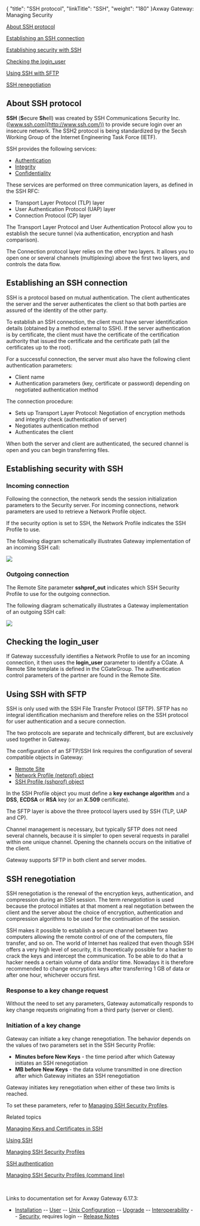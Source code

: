 {
    "title": "SSH protocol",
    "linkTitle": "SSH",
    "weight": "180"
}<span class="mc-variable axway_variables.Component_Long_Name variable">Axway Gateway</span>: Managing Security

[About SSH protocol](#About_SSH_protocol)

[Establishing an SSH connection](#Establishing_an_SSH_connection)

[Establishing security with SSH](#Establishing_security_with_SSH)

[Checking the login\_user](#Checking_the_login_user)

[Using SSH with SFTP](#Using_SSH_with_SFTP)

[SSH renegotiation](#ssh_renegotiation)

<span id="About_SSH_protocol"></span>

## About SSH protocol

<span style="font-weight: bold;">SSH</span> (<span style="font-weight: bold;">S</span>ecure <span style="font-weight: bold;">Sh</span>ell) was created by SSH Communications Security Inc. ([www.ssh.com](http://www.ssh.com/)) to provide secure login over an insecure network. The SSH2 protocol is being standardized by the Secsh Working Group of the Internet Engineering Task Force (IETF).

SSH provides the following services:

-   [Authentication](../../../security_features/ov_gw_security_features#Authentication)
-   [Integrity](../../../security_features/ov_gw_security_features#Integrity)
-   [Confidentiality](../../../security_features/ov_gw_security_features#Privacy)

These services are performed on three communication layers, as defined in the SSH RFC:

-   Transport Layer Protocol (TLP) layer
-   User Authentication Protocol (UAP) layer
-   Connection Protocol (CP) layer

The Transport Layer Protocol and User Authentication Protocol allow you to establish the secure tunnel (via authentication, encryption and hash comparison).

The Connection protocol layer relies on the other two layers. It allows you to open one or several channels (multiplexing) above the first two layers, and controls the data flow.

<span id="Establishing_an_SSH_connection"></span>

## Establishing an SSH connection

SSH is a protocol based on mutual authentication. The client authenticates the server and the server authenticates the client so that both parties are assured of the identity of the other party.

To establish an SSH connection, the client must have server identification details (obtained by a method external to SSH). If the server authentication is by certificate, the client must have the certificate of the certification authority that issued the certificate and the certificate path (all the certificates up to the root).

For a successful connection, the server must also have the following client authentication parameters:

-   Client name
-   Authentication parameters (key, certificate or password) depending on negotiated authentication method

The connection procedure:

-   Sets up Transport Layer Protocol: Negotiation of encryption methods and integrity check (authentication of server)
-   Negotiates authentication method
-   Authenticates the client

When both the server and client are authenticated, the secured channel is open and you can begin transferring files.

<span id="Establishing_security_with_SSH"></span>

## Establishing security with SSH

### Incoming connection

Following the connection, the network sends the session initialization parameters to the Security server. For incoming connections, network parameters are used to retrieve a Network Profile object.

If the security option is set to SSH, the Network Profile indicates the SSH Profile to use.

The following diagram schematically illustrates Gateway implementation of an incoming SSH call:

<img src="/Images/Gateway/SSH_IncomingCall.png" class="maxWidth" />

### Outgoing connection

The Remote Site parameter <span class="code" style="font-weight: bold;">sshprof\_out</span> indicates which SSH Security Profile to use for the outgoing connection.

The following diagram schematically illustrates a Gateway implementation of an outgoing SSH call:

<img src="/Images/Gateway/SSH_OutgoingCall.png" class="mediumWidth" />

<span id="Checking_the_login_user"></span>

## Checking the login\_user

If Gateway successfully identifies a Network Profile to use for an incoming connection, it then uses the <span class="code" style="font-weight: bold;">login\_user</span> parameter to identify a CGate. A Remote Site template is defined in the CGateGroup. The authentication control parameters of the partner are found in the Remote Site.

<span id="Using_SSH_with_SFTP"></span>

## Using SSH with SFTP

SSH is only used with the SSH File Transfer Protocol (SFTP). SFTP has no integral identification mechanism and therefore relies on the SSH protocol for user authentication and a secure connection.

The two protocols are separate and technically different, but are exclusively used together in Gateway.

The configuration of an SFTP/SSH link requires the configuration of several compatible objects in Gateway:

-   [Remote Site](../../../../gateway_userguide/managing_partners_start_here/sites_start_here/managing_remote_sites)
-   [Network Profile (netprof) object](../network_profiles_start_here/network_profiles_(gui))
-   [SSH Profile (sshprof) object](ssh_security_profiles__gui_)

In the SSH Profile object you must define a **key exchange algorithm** and a **DSS**, **ECDSA** or **RSA** key (or an **X.509** certificate).

The SFTP layer is above the three protocol layers used by SSH (TLP, UAP and CP).

Channel management is necessary, but typically SFTP does not need several channels, because it is simpler to open several requests in parallel within one unique channel. Opening the channels occurs on the initiative of the client.

Gateway supports SFTP in both client and server modes.

<span id="ssh_renegotiation"></span>

## SSH renegotiation

SSH renegotiation is the renewal of the encryption keys, authentication, and compression during an SSH session. The term <span style="font-style: italic;">renegotiation</span> is used because the protocol initiates at that moment a real negotiation between the client and the server about the choice of encryption, authentication and compression algorithms to be used for the continuation of the session.

SSH makes it possible to establish a secure channel between two computers allowing the remote control of one of the computers, file transfer, and so on. The world of Internet has realized that even though SSH offers a very high level of security, it is theoretically possible for a hacker to crack the keys and intercept the communication. To be able to do that a hacker needs a certain volume of data and/or time. Nowadays it is therefore recommended to change encryption keys after transferring 1 GB of data or after one hour, whichever occurs first.

### Response to a key change request

Without the need to set any parameters, Gateway automatically responds to key change requests originating from a third party (server or client).

### Initiation of a key change

Gateway can initiate a key change renegotiation. The behavior depends on the values of two parameters set in the SSH Security Profile:

-   <span style="font-weight: bold;">Minutes before New Keys</span> - the time period after which Gateway initiates an SSH renegotiation
-   <span style="font-weight: bold;">MB before New Keys</span> - the data volume transmitted in one direction after which Gateway initiates an SSH renegotiation

Gateway initiates key renegotiation when either of these two limits is reached.

To set these parameters, refer to [Managing SSH Security Profiles](ssh_security_profiles__gui_#key_renegotiation).

Related topics

[Managing Keys and Certificates in SSH](managing_keys_and_certificates_in_ssh)

[Using SSH](using_ssh)

[Managing SSH Security Profiles](ssh_security_profiles__gui_)

[SSH authentication](ssh_authentication)

[Managing SSH Security Profiles (command line)](managing_ssh_security_profiles_cli)

 

Links to documentation set for Axway Gateway <span class="mc-variable axway_variables.Release_Number variable">6.17.3</span>:

-   [Installation](#) -- [User](#) -- [Unix Configuration](#) -- [Upgrade](#) -- [Interoperability](#) -- [Security](#), requires login -- [Release Notes](#)
